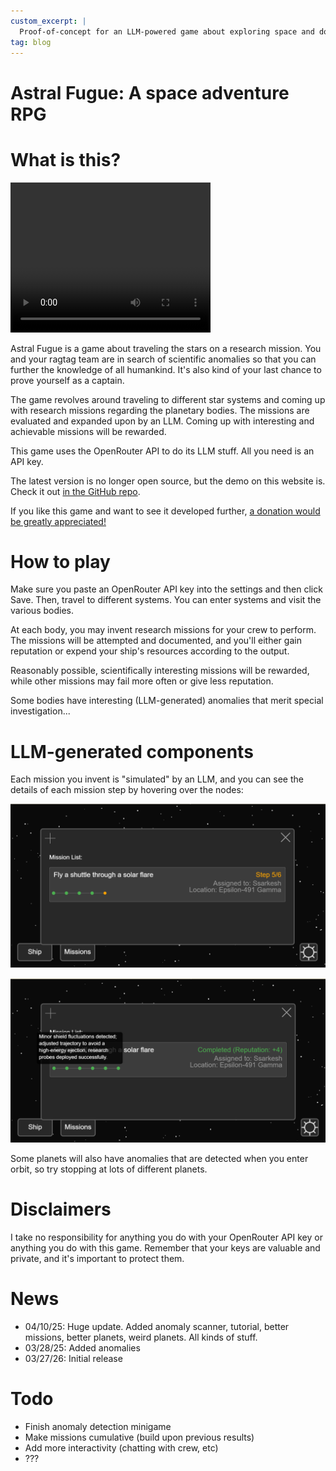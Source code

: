 ```yaml
---
custom_excerpt: |
  Proof-of-concept for an LLM-powered game about exploring space and doing research
tag: blog
---
```


# Astral Fugue: A space adventure RPG

<div class="p5js-sketch" id="simple-example-holder">
    <script src="https://cdnjs.cloudflare.com/ajax/libs/p5.js/1.6.0/p5.min.js"></script>
    <script src="https://cdn.jsdelivr.net/npm/js-yaml@4.1.0/dist/js-yaml.min.js"></script>
    <script type="module" src="/scripts/llamaspace/main.js"></script>
</div>

# What is this?

<video width="320" height="240" controls>
  <source type="video/mp4" src="https://github.com/user-attachments/assets/bc48204e-0e3a-4a4e-a9d9-101d965a7931">
</video>

Astral Fugue is a game about traveling the stars on a research mission. You and your ragtag team are in search of scientific anomalies so that you can further the knowledge of all humankind. It's also kind of your last chance to prove yourself as a captain.

The game revolves around traveling to different star systems and coming up with research missions regarding the planetary bodies. The missions are evaluated and expanded upon by an LLM. Coming up with interesting and achievable missions will be rewarded.

This game uses the OpenRouter API to do its LLM stuff.  All you need is an API key.

The latest version is no longer open source, but the demo on this website is. Check it out [in the GitHub repo](https://github.com/horenbergerb/horenbergerb.github.io/tree/master/scripts/llamaspace).

If you like this game and want to see it developed further, [a donation would be greatly appreciated!](https://ko-fi.com/beauhorenberger)

# How to play

Make sure you paste an OpenRouter API key into the settings and then click Save. Then, travel to different systems. You can enter systems and visit the various bodies.

At each body, you may invent research missions for your crew to perform. The missions will be attempted and documented, and you'll either gain reputation or expend your ship's resources according to the output.

Reasonably possible, scientifically interesting missions will be rewarded, while other missions may fail more often or give less reputation.

Some bodies have interesting (LLM-generated) anomalies that merit special investigation...

# LLM-generated components

Each mission you invent is "simulated" by an LLM, and you can see the details of each mission step by hovering over the nodes:

![mission_in_progress.png](/images/2025-03-26-llamaspace/mission_in_progress.png)

![mission_step_details.png](/images/2025-03-26-llamaspace/mission_step_details.png)

Some planets will also have anomalies that are detected when you enter orbit, so try stopping at lots of different planets.

# Disclaimers

I take no responsibility for anything you do with your OpenRouter API key or anything you do with this game. Remember that your keys are valuable and private, and it's important to protect them.

# News

- 04/10/25: Huge update. Added anomaly scanner, tutorial, better missions, better planets, weird planets. All kinds of stuff.
- 03/28/25: Added anomalies
- 03/27/26: Initial release

# Todo

- Finish anomaly detection minigame
- Make missions cumulative (build upon previous results)
- Add more interactivity (chatting with crew, etc)
- ???